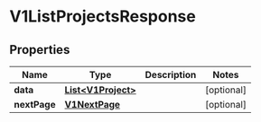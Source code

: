 

# V1ListProjectsResponse


## Properties

Name | Type | Description | Notes
------------ | ------------- | ------------- | -------------
**data** | [**List&lt;V1Project&gt;**](V1Project.md) |  |  [optional]
**nextPage** | [**V1NextPage**](V1NextPage.md) |  |  [optional]



